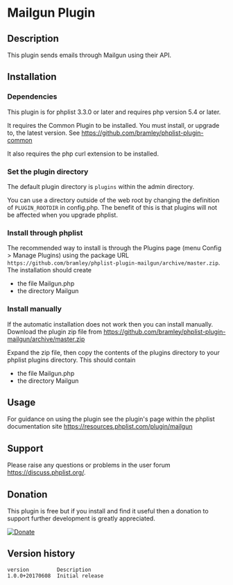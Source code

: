 # Mailgun Plugin #

## Description ##

This plugin sends emails through Mailgun using their API.

## Installation ##

### Dependencies ###

This plugin is for phplist 3.3.0 or later and requires php version 5.4 or later.

It requires the Common Plugin to be installed. You must install, or upgrade to, the latest version. See <https://github.com/bramley/phplist-plugin-common>

It also requires the php curl extension to be installed.

### Set the plugin directory ###
The default plugin directory is `plugins` within the admin directory.

You can use a directory outside of the web root by changing the definition of `PLUGIN_ROOTDIR` in config.php.
The benefit of this is that plugins will not be affected when you upgrade phplist.

### Install through phplist ###
The recommended way to install is through the Plugins page (menu Config > Manage Plugins) using the package
URL `https://github.com/bramley/phplist-plugin-mailgun/archive/master.zip`.
The installation should create

* the file Mailgun.php
* the directory Mailgun

### Install manually ###
If the automatic installation does not work then you can install manually.
Download the plugin zip file from <https://github.com/bramley/phplist-plugin-mailgun/archive/master.zip>

Expand the zip file, then copy the contents of the plugins directory to your phplist plugins directory.
This should contain

* the file Mailgun.php
* the directory Mailgun

## Usage ##

For guidance on using the plugin see the plugin's page within the phplist documentation site <https://resources.phplist.com/plugin/mailgun>

## Support ##

Please raise any questions or problems in the user forum <https://discuss.phplist.org/>.

## Donation ##

This plugin is free but if you install and find it useful then a donation to support further development is greatly appreciated.

[![Donate](https://www.paypalobjects.com/en_US/i/btn/btn_donate_LG.gif)](https://www.paypal.com/cgi-bin/webscr?cmd=_s-xclick&hosted_button_id=W5GLX53WDM7T4)

## Version history ##

    version         Description
    1.0.0+20170608  Initial release

